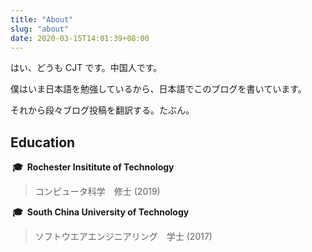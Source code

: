```yaml
---
title: "About"
slug: "about"
date: 2020-03-15T14:01:39+08:00
---
```


はい、どうも CJT です。中国人です。

僕はいま日本語を勉強しているから、日本語でこのブログを書いています。

それから段々ブログ投稿を翻訳する。たぶん。

## Education
**&nbsp;🎓&nbsp; Rochester Insititute of Technology**

> コンピュータ科学　修士 (2019)

**&nbsp;🎓&nbsp; South China University of Technology**

> ソフトウエアエンジニアリング　学士 (2017)
